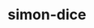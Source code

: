 # simon-dice
<img source="https://onedrive.live.com/?cid=EBC15C2F9C278EF7&id=EBC15C2F9C278EF7%2113279&parId=EBC15C2F9C278EF7%2113273&o=OneUp">
